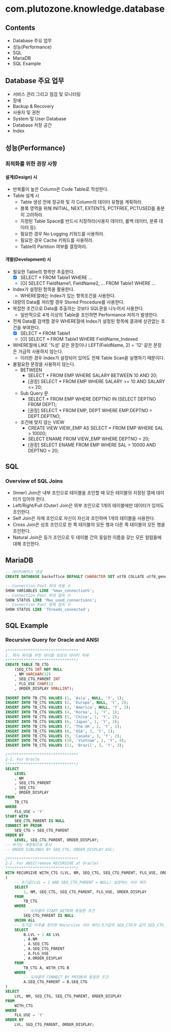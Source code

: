 # com.plutozone.knowledge.database


## Contents
- Database 주요 업무
- 성능(Performance)
- SQL
- MariaDB
- SQL Example


## Database 주요 업무
- 서비스 관리 그리고 점검 및 모니터링
- 장애
- Backup & Recovery
- 사용자 및 권한
- System 및 User Database
- Database 저장 공간
- Index


## 성능(Performance)
### 최적화를 위한 권장 사항
#### 설계(Design) 시
- 반복률이 높은 Column은 Code Table로 작성한다.
- Table 설계 시
	- Table 생성 전에 정규화 및 각 Column의 데이터 유형을 계획하라.
	- 블록 영역을 위해 INITIAL, NEXT, EXTENTS, PCTFREE, PCTUSED를 충분히 고려하라.
	- 지정된 Table Space를 반드시 지정하라(사용자 데이터, 롤백 데이터, 분류 데이터 등).
	- 필요한 경우 No Logging 키워드를 사용하라.
	- 필요한 경우 Cache 키워드를 사용하라.
	- Table의 Partition 여부를 결정하라.

#### 개발(Development) 시
- 필요한 Table의 항목만 추출한다.
	- [X] SELECT * FROM Table1 WHERE …
	- [O] SELECT FieldName1, FieldName2, … FROM Table1 WHERE …
- Index가 설정된 항목을 활용한다.
	- WHERE절에는 Index가 있는 항목조건을 사용한다.
- 대량의 Data를 처리할 경우 Stored Procedure를 사용한다.
- 복잡한 조건으로 Data를 추출하는 것보다 SQL문을 나누어서 사용한다.
	- 일반적으로 4개 이상의 Table을 조인하면 Performance 저하가 발생한다.
- 전체 Data를 검색할 경우 WHERE절에 Index가 설정된 항목에 결과에 상관없는 조건을 부여한다.
	- [X] SELECT * FROM Table1
	- [O] SELECT * FROM Table1 WHERE FieldName_Indexed
- WHERE절에 LIKE '%성' 같은 문장이나 LEFT(FieldName, 2) = '12' 같은 문장은 가급적 사용하지 않는다.
	- 이러한 경우 Index가 설정되어 있어도 전체 Table Scan을 실행하기 때문이다.
- 불필요한 문장을 사용하지 않는다.
	- BETWEEN
		- SELECT * FROM EMP WHERE SALARY BETWEEN 10 AND 20;
		- [권장] SELECT * FROM EMP WHERE SALARY >= 10 AND SALARY <= 20;
	- Sub Query 문
		- SELECT * FROM EMP WHERE DEPTNO IN (SELECT DEPTNO FROM DEPT);
		- [권장] SELECT * FROM EMP, DEPT WHERE EMP.DEPTNO = DEPT.DEPTNO;
	- 조건에 맞지 않는 VIEW
		- CREATE VIEW VIEW_EMP AS SELECT * FROM EMP WHERE SAL > 10000;
		- SELECT ENAME FROM VIEW_EMP WHERE DEPTNO = 20;
		- [권장] SELECT ENAME FROM EMP WHERE SAL > 10000 AND DEPTNO = 20;


## SQL
### Overview of SQL Joins
- (Inner) Join은 내부 조인으로 테이블을 조인할 때 모든 테이블의 지정된 열에 데이터가 있어야 한다.
- Left/Right/Full (Outer) Join은 외부 조인으로 1개의 테이블에만 데이터가 있어도 조인한다.
- Self Join은 자체 조인으로 자신이 자신과 조인하며 1개의 테이블을 사용한다.
- Cross Join은 상호 조인으로 한 쪽 테이블의 모든 행과 다른 쪽 테이블의 모든 행을 조인한다.
- Natural Join은 등가 조인으로 두 테이블 간의 동일한 이름을 갖는 모든 컬럼들에 대해 조인한다.


## MariaDB
```sql
-- 데이터베이스 생성
CREATE DATABASE backoffice DEFAULT CHARACTER SET utf8 COLLATE utf8_general_ci;

-- Connection Pool 최대 허용 수
SHOW VARIABLES LIKE '%max_connection%';
-- Connection Pool 최대 접속 수
SHOW STATUS LIKE 'Max_used_connections';
-- Connection Pool 현재 접속 수
SHOW STATUS LIKE 'Threads_connected';
```


## SQL Example
### Recursive Query for Oracle and ANSI
```sql
/*******************************
1. 재귀 쿼리를 위한 테이블 생성과 데이터 적재	
*******************************/
CREATE TABLE TB_CTG
	(SEQ_CTG INT NOT NULL
	, NM VARCHAR(32)
	, SEQ_CTG_PARENT INT
	, FLG_USE CHAR(1)
	, ORDER_DISPLAY SMALLINT);
	
INSERT INTO TB_CTG VALUES (1, 'Asia', NULL, 'Y', 1);
INSERT INTO TB_CTG VALUES (2, 'Europe', NULL, 'Y', 2);
INSERT INTO TB_CTG VALUES (3, 'America', NULL, 'Y', 3);
INSERT INTO TB_CTG VALUES (4, 'Korea', 1, 'Y', 1);
INSERT INTO TB_CTG VALUES (5, 'China', 1, 'Y', 2);
INSERT INTO TB_CTG VALUES (6, 'Japan', 1, 'Y', 3);
INSERT INTO TB_CTG VALUES (7, 'The UK', 2, 'Y', 1);
INSERT INTO TB_CTG VALUES (8, 'USA', 3, 'Y', 1);
INSERT INTO TB_CTG VALUES (9, 'Canada', 3, 'Y', 2);
INSERT INTO TB_CTG VALUES (10, 'Vietnam', 1, 'Y', 4);
INSERT INTO TB_CTG VALUES (11, 'Brazil', 3, 'Y', 3);

/*******************************
2-1. For Oracle
*******************************/
SELECT
	LEVEL
	, NM
	, SEQ_CTG_PARENT
	, SEQ_CTG
	, ORDER_DISPLAY
FROM
	TB_CTG
WHERE
	FLG_USE = 'Y'	
START WITH
	SEQ_CTG_PARENT IS NULL
CONNECT BY PRIOR
	SEQ_CTG = SEQ_CTG_PARENT
ORDER BY
	LEVEL, SEQ_CTG_PARENT, ORDER_DISPLAY;
-- 하기는 계층형으로 표시	
-- ORDER SIBLINGS BY SEQ_CTG, ORDER_DISPLAY ASC;

/*******************************
2-2. For ANSI(remove RECURSIVE at Oracle)
*******************************/
WITH RECURSIVE WITH_CTG (LVL, NM, SEQ_CTG, SEQ_CTG_PARENT, FLG_USE, ORDER_DISPLAY) AS
(
	-- 초기값(LVL = 1 AND SEQ_CTG_PARENT = NULL) 설정하는 서브 쿼리
	SELECT
		1, NM, SEQ_CTG, SEQ_CTG_PARENT, FLG_USE, ORDER_DISPLAY
	FROM
		TB_CTG
	WHERE
		-- 오라클의 START_WITH와 동일한 조건
		SEQ_CTG_PARENT IS NULL
	UNION ALL
	-- 초기값 이후를 정의한 Recursive 서브 쿼리(초기값의 SEQ_CTG의 값이 SEQ_CTG_PARENT와 같은 행을 찾아 LVL + 1)
	SELECT
		B.LVL + 1 AS LVL
		, A.NM
		, A.SEQ_CTG
		, A.SEQ_CTG_PARENT
		, A.FLG_USE
		, A.ORDER_DISPLAY
	FROM
		TB_CTG A, WITH_CTG B
	WHERE
		-- 오라클의 CONNECT BY PRIOR와 동일한 조건
		A.SEQ_CTG_PARENT = B.SEQ_CTG
)
SELECT
	LVL, NM, SEQ_CTG, SEQ_CTG_PARENT, ORDER_DISPLAY
FROM
	WITH_CTG
WHERE
	FLG_USE = 'Y'
ORDER BY
	LVL, SEQ_CTG_PARENT, ORDER_DISPLAY;
```